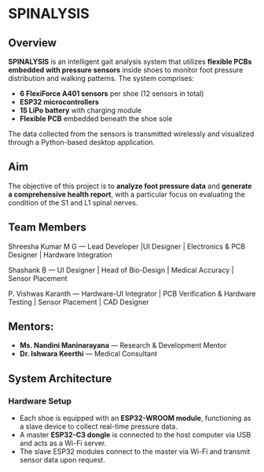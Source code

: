 # SPINALYSIS

## Overview

**SPINALYSIS** is an intelligent gait analysis system that utilizes **flexible PCBs embedded with pressure sensors** inside shoes to monitor foot pressure distribution and walking patterns. The system comprises:

* **6 FlexiForce A401 sensors** per shoe (12 sensors in total)
* **ESP32 microcontrollers**
* **1S LiPo battery** with charging module
* **Flexible PCB** embedded beneath the shoe sole

The data collected from the sensors is transmitted wirelessly and visualized through a Python-based desktop application.

## Aim

The objective of this project is to **analyze foot pressure data** and **generate a comprehensive health report**, with a particular focus on evaluating the condition of the S1 and L1 spinal nerves.

## Team Members

Shreesha Kumar M G — Lead Developer |UI Designer | Electronics & PCB Designer | Hardware Integration

Shashank B — UI Designer | Head of Bio-Design | Medical Accuracy | Sensor Placement 

P. Vishwas Karanth — Hardware-UI Integrator | PCB Verification & Hardware Testing | Sensor Placement | CAD Designer

## Mentors:

* **Ms. Nandini Maninarayana** — Research & Development Mentor
* **Dr. Ishwara Keerthi** — Medical Consultant

## System Architecture

### Hardware Setup

* Each shoe is equipped with an **ESP32-WROOM module**, functioning as a slave device to collect real-time pressure data.
* A master **ESP32-C3 dongle** is connected to the host computer via USB and acts as a Wi-Fi server.
* The slave ESP32 modules connect to the master via Wi-Fi and transmit sensor data upon request.
